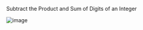 Subtract the Product and Sum of Digits of an Integer


![image](https://user-images.githubusercontent.com/84653100/160797142-681dcf2c-6775-4c36-9fc1-898aade7b7a1.png)
